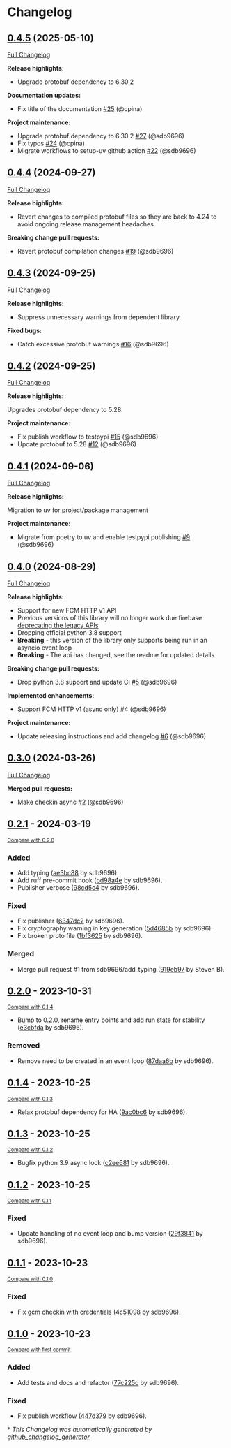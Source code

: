 # Changelog

## [0.4.5](https://github.com/sdb9696/firebase-messaging/tree/0.4.5) (2025-05-10)

[Full Changelog](https://github.com/sdb9696/firebase-messaging/compare/0.4.4...0.4.5)

**Release highlights:**

- Upgrade protobuf dependency to 6.30.2

**Documentation updates:**

- Fix title of the documentation [\#25](https://github.com/sdb9696/firebase-messaging/pull/25) (@cpina)

**Project maintenance:**

- Upgrade protobuf dependency to 6.30.2 [\#27](https://github.com/sdb9696/firebase-messaging/pull/27) (@sdb9696)
- Fix typos [\#24](https://github.com/sdb9696/firebase-messaging/pull/24) (@cpina)
- Migrate workflows to setup-uv github action [\#22](https://github.com/sdb9696/firebase-messaging/pull/22) (@sdb9696)

## [0.4.4](https://github.com/sdb9696/firebase-messaging/tree/0.4.4) (2024-09-27)

[Full Changelog](https://github.com/sdb9696/firebase-messaging/compare/0.4.3...0.4.4)

**Release highlights:**

- Revert changes to compiled protobuf files so they are back to 4.24 to avoid ongoing release management headaches.

**Breaking change pull requests:**

- Revert protobuf compilation changes [\#19](https://github.com/sdb9696/firebase-messaging/pull/19) (@sdb9696)

## [0.4.3](https://github.com/sdb9696/firebase-messaging/tree/0.4.3) (2024-09-25)

[Full Changelog](https://github.com/sdb9696/firebase-messaging/compare/0.4.2...0.4.3)

**Release highlights:**

- Suppress unnecessary warnings from dependent library.

**Fixed bugs:**

- Catch excessive protobuf warnings [\#16](https://github.com/sdb9696/firebase-messaging/pull/16) (@sdb9696)

## [0.4.2](https://github.com/sdb9696/firebase-messaging/tree/0.4.2) (2024-09-25)

[Full Changelog](https://github.com/sdb9696/firebase-messaging/compare/0.4.1...0.4.2)

**Release highlights:**

Upgrades protobuf dependency to 5.28.

**Project maintenance:**

- Fix publish workflow to testpypi [\#15](https://github.com/sdb9696/firebase-messaging/pull/15) (@sdb9696)
- Update protobuf to 5.28 [\#12](https://github.com/sdb9696/firebase-messaging/pull/12) (@sdb9696)

## [0.4.1](https://github.com/sdb9696/firebase-messaging/tree/0.4.1) (2024-09-06)

[Full Changelog](https://github.com/sdb9696/firebase-messaging/compare/0.4.0...0.4.1)

**Release highlights:**

Migration to uv for project/package management

**Project maintenance:**

- Migrate from poetry to uv and enable testpypi publishing [\#9](https://github.com/sdb9696/firebase-messaging/pull/9) (@sdb9696)

## [0.4.0](https://github.com/sdb9696/firebase-messaging/tree/0.4.0) (2024-08-29)

[Full Changelog](https://github.com/sdb9696/firebase-messaging/compare/0.3.0...0.4.0)

**Release highlights:**

- Support for new FCM HTTP v1 API
- Previous versions of this library will no longer work due firebase [deprecating the legacy APIs](https://firebase.google.com/docs/cloud-messaging/migrate-v1)
- Dropping official python 3.8 support
- **Breaking** - this version of the library only supports being run in an asyncio event loop
- **Breaking** - The api has changed, see the readme for updated details

**Breaking change pull requests:**

- Drop python 3.8 support and update CI [\#5](https://github.com/sdb9696/firebase-messaging/pull/5) (@sdb9696)

**Implemented enhancements:**

- Support FCM HTTP v1 \(async only\) [\#4](https://github.com/sdb9696/firebase-messaging/pull/4) (@sdb9696)

**Project maintenance:**

- Update releasing instructions and add changelog [\#6](https://github.com/sdb9696/firebase-messaging/pull/6) (@sdb9696)

## [0.3.0](https://github.com/sdb9696/firebase-messaging/tree/0.3.0) (2024-03-26)

[Full Changelog](https://github.com/sdb9696/firebase-messaging/compare/0.2.1...0.3.0)

**Merged pull requests:**

- Make checkin async [\#2](https://github.com/sdb9696/firebase-messaging/pull/2) (@sdb9696)

## [0.2.1](https://github.com/sdb9696/firebase-messaging/releases/tag/0.2.1) - 2024-03-19

<small>[Compare with 0.2.0](https://github.com/sdb9696/firebase-messaging/compare/0.2.0...0.2.1)</small>

### Added

- Add typing ([ae3bc88](https://github.com/sdb9696/firebase-messaging/commit/ae3bc8821c1ca16fc6da00af0f0655851f6f848f) by sdb9696).
- Add ruff pre-commit hook ([bd98a4e](https://github.com/sdb9696/firebase-messaging/commit/bd98a4eea43ab0d63112f15f2ea3e2aa6c12f7c7) by sdb9696).
- Publisher verbose ([98cd5c4](https://github.com/sdb9696/firebase-messaging/commit/98cd5c4a40b12a42fc234d61076560a21bf46666) by sdb9696).

### Fixed

- Fix publisher ([6347dc2](https://github.com/sdb9696/firebase-messaging/commit/6347dc262df7f409099807df18db3e4550316106) by sdb9696).
- Fix cryptography warning in key generation ([5d4685b](https://github.com/sdb9696/firebase-messaging/commit/5d4685b9be3b66c3bff38ae6b4049094ba116ffb) by sdb9696).
- Fix broken proto file ([1bf3625](https://github.com/sdb9696/firebase-messaging/commit/1bf36259cd508bf6a58dc9f16138294aef235068) by sdb9696).

### Merged

- Merge pull request #1 from sdb9696/add_typing ([919eb97](https://github.com/sdb9696/firebase-messaging/commit/919eb97750dc3481130056ed6a4b9f4773b8da15) by Steven B).

## [0.2.0](https://github.com/sdb9696/firebase-messaging/releases/tag/0.2.0) - 2023-10-31

<small>[Compare with 0.1.4](https://github.com/sdb9696/firebase-messaging/compare/0.1.4...0.2.0)</small>

- Bump to 0.2.0, rename entry points and add run state for stability ([e3cbfda](https://github.com/sdb9696/firebase-messaging/commit/e3cbfda2f753e11029c437ec66720d836ccc0595) by sdb9696).

### Removed

- Remove need to be created in an event loop ([87daa6b](https://github.com/sdb9696/firebase-messaging/commit/87daa6b0078ef17131c3e64519b3042c559e3630) by sdb9696).

## [0.1.4](https://github.com/sdb9696/firebase-messaging/releases/tag/0.1.4) - 2023-10-25

<small>[Compare with 0.1.3](https://github.com/sdb9696/firebase-messaging/compare/0.1.3...0.1.4)</small>

- Relax protobuf dependency for HA ([9ac0bc6](https://github.com/sdb9696/firebase-messaging/commit/9ac0bc6d8212ea9a4fb4aa6cc412e7e760414dae) by sdb9696).

## [0.1.3](https://github.com/sdb9696/firebase-messaging/releases/tag/0.1.3) - 2023-10-25

<small>[Compare with 0.1.2](https://github.com/sdb9696/firebase-messaging/compare/0.1.2...0.1.3)</small>

- Bugfix python 3.9 async lock ([c2ee681](https://github.com/sdb9696/firebase-messaging/commit/c2ee68123ee4b8d5d62060b80ed746b2ec639b29) by sdb9696).

## [0.1.2](https://github.com/sdb9696/firebase-messaging/releases/tag/0.1.2) - 2023-10-25

<small>[Compare with 0.1.1](https://github.com/sdb9696/firebase-messaging/compare/0.1.1...0.1.2)</small>

### Fixed

- Update handling of no event loop and bump version ([29f3841](https://github.com/sdb9696/firebase-messaging/commit/29f38414eba0ed5893578c382eae558a826475de) by sdb9696).

## [0.1.1](https://github.com/sdb9696/firebase-messaging/releases/tag/0.1.1) - 2023-10-23

<small>[Compare with 0.1.0](https://github.com/sdb9696/firebase-messaging/compare/0.1.0...0.1.1)</small>

### Fixed

- Fix gcm checkin with credentials ([4c51098](https://github.com/sdb9696/firebase-messaging/commit/4c5109816b0d3fa266329bb36ec6fdfb02598ca3) by sdb9696).

## [0.1.0](https://github.com/sdb9696/firebase-messaging/releases/tag/0.1.0) - 2023-10-23

<small>[Compare with first commit](https://github.com/sdb9696/firebase-messaging/compare/acf9b784788d68026d64d2f6d39a23274dbd663e...0.1.0)</small>

### Added

- Add tests and docs and refactor ([77c225c](https://github.com/sdb9696/firebase-messaging/commit/77c225c142f1173ca2746c7a07de250b7d46e610) by sdb9696).

### Fixed

- Fix publish workflow ([447d379](https://github.com/sdb9696/firebase-messaging/commit/447d37922aa2589e79b3952036ef10b02debb01a) by sdb9696).


\* *This Changelog was automatically generated by [github_changelog_generator](https://github.com/github-changelog-generator/github-changelog-generator)*
